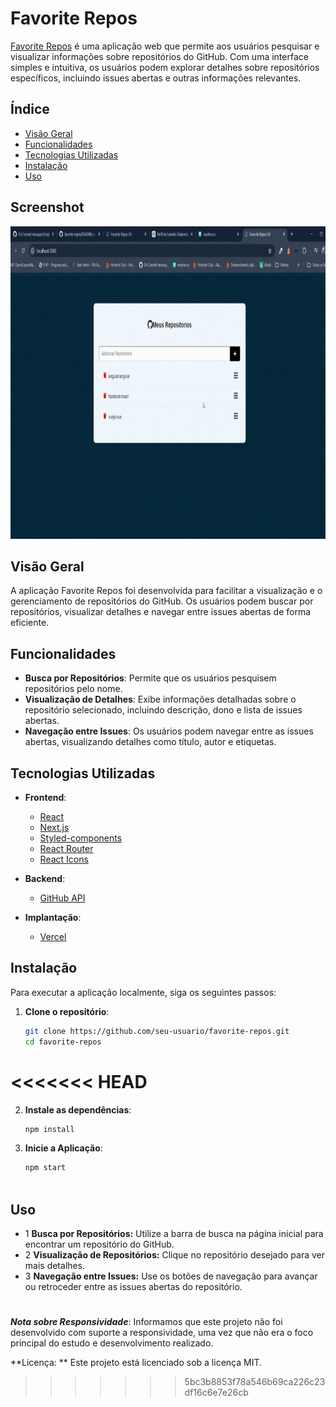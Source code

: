 # Favorite Repos

[Favorite Repos](https://favorite-repos-gamma.vercel.app/) é uma aplicação web que permite aos usuários pesquisar e visualizar informações sobre repositórios do GitHub. Com uma interface simples e intuitiva, os usuários podem explorar detalhes sobre repositórios específicos, incluindo issues abertas e outras informações relevantes.

## Índice

- [Visão Geral](#visão-geral)
- [Funcionalidades](#funcionalidades)
- [Tecnologias Utilizadas](#tecnologias-utilizadas)
- [Instalação](#instalação)
- [Uso](#uso)


## Screenshot

 <div align="center">
     <img height="500" src="https://github.com/LeandroDukievicz/favorite-repos/blob/main/public/favorite.gif">
</div>   


## Visão Geral

A aplicação Favorite Repos foi desenvolvida para facilitar a visualização e o gerenciamento de repositórios do GitHub. Os usuários podem buscar por repositórios, visualizar detalhes e navegar entre issues abertas de forma eficiente.

## Funcionalidades

- **Busca por Repositórios**: Permite que os usuários pesquisem repositórios pelo nome.
- **Visualização de Detalhes**: Exibe informações detalhadas sobre o repositório selecionado, incluindo descrição, dono e lista de issues abertas.
- **Navegação entre Issues**: Os usuários podem navegar entre as issues abertas, visualizando detalhes como título, autor e etiquetas.

## Tecnologias Utilizadas

- **Frontend**:
  - [React](https://reactjs.org/)
  - [Next.js](https://nextjs.org/)
  - [Styled-components](https://styled-components.com/)
  - [React Router](https://reactrouter.com/)
  - [React Icons](https://react-icons.github.io/react-icons/)
  
- **Backend**:
  - [GitHub API](https://docs.github.com/en/rest)

- **Implantação**:
  - [Vercel](https://vercel.com/)

## Instalação

Para executar a aplicação localmente, siga os seguintes passos:

1. **Clone o repositório**:
   ```bash
   git clone https://github.com/seu-usuario/favorite-repos.git
   cd favorite-repos
<<<<<<< HEAD
=======
2. **Instale as dependências**:
   ```bash
   npm install

3. **Inicie a Aplicação**:
    ```bash
   npm start



## Uso
- 1 **Busca por Repositórios:** Utilize a barra de busca na página inicial para encontrar um repositório do GitHub.
- 2 **Visualização de Repositórios:** Clique no repositório desejado para ver mais detalhes.
- 3 **Navegação entre Issues:** Use os botões de navegação para avançar ou retroceder entre as issues abertas do repositório.

#

**_Nota sobre Responsividade_**: Informamos que este projeto não foi desenvolvido com suporte a responsividade, uma vez que não era o foco principal do estudo e desenvolvimento realizado.

**Licença: **
Este projeto está licenciado sob a licença MIT. 

>>>>>>> 5bc3b8853f78a546b69ca226c23df16c6e7e26cb
